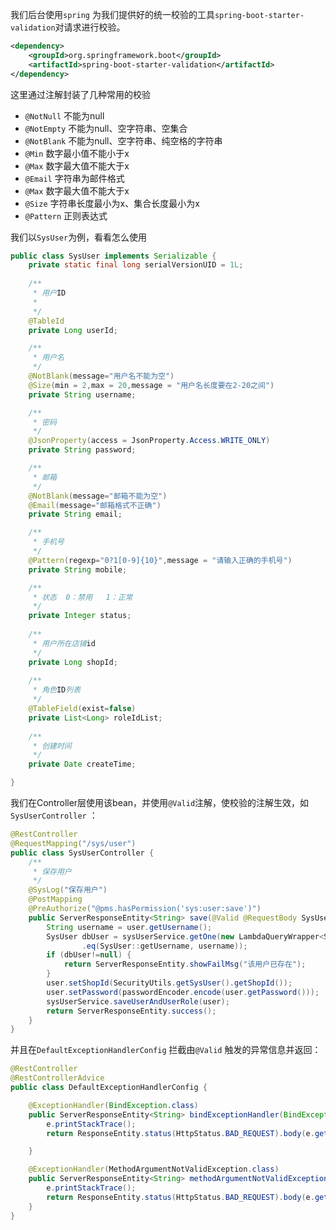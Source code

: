 我们后台使用`spring` 为我们提供好的统一校验的工具`spring-boot-starter-validation`对请求进行校验。

```xml
<dependency>
    <groupId>org.springframework.boot</groupId>
    <artifactId>spring-boot-starter-validation</artifactId>
</dependency>
```

这里通过注解封装了几种常用的校验

- `@NotNull` 不能为null
- `@NotEmpty` 不能为null、空字符串、空集合
- `@NotBlank` 不能为null、空字符串、纯空格的字符串
- `@Min` 数字最小值不能小于x
- `@Max` 数字最大值不能大于x
- `@Email` 字符串为邮件格式
- `@Max` 数字最大值不能大于x
- `@Size` 字符串长度最小为x、集合长度最小为x
- `@Pattern` 正则表达式



我们以`SysUser`为例，看看怎么使用

```java
public class SysUser implements Serializable {
	private static final long serialVersionUID = 1L;
	
	/**
	 * 用户ID
	 *
	 */
	@TableId
	private Long userId;

	/**
	 * 用户名
	 */
	@NotBlank(message="用户名不能为空")
	@Size(min = 2,max = 20,message = "用户名长度要在2-20之间")
	private String username;

	/**
	 * 密码
	 */
	@JsonProperty(access = JsonProperty.Access.WRITE_ONLY)
	private String password;

	/**
	 * 邮箱
	 */
	@NotBlank(message="邮箱不能为空")
	@Email(message="邮箱格式不正确")
	private String email;

	/**
	 * 手机号
	 */
	@Pattern(regexp="0?1[0-9]{10}",message = "请输入正确的手机号")
	private String mobile;

	/**
	 * 状态  0：禁用   1：正常
	 */
	private Integer status;
	
	/**
	 * 用户所在店铺id
	 */
	private Long shopId;
	
	/**
	 * 角色ID列表
	 */
	@TableField(exist=false)
	private List<Long> roleIdList;
	
	/**
	 * 创建时间
	 */
	private Date createTime;

}
```



我们在Controller层使用该bean，并使用`@Valid`注解，使校验的注解生效，如`SysUserController` ：

```java
@RestController
@RequestMapping("/sys/user")
public class SysUserController {
	/**
	 * 保存用户
	 */
	@SysLog("保存用户")
	@PostMapping
	@PreAuthorize("@pms.hasPermission('sys:user:save')")
	public ServerResponseEntity<String> save(@Valid @RequestBody SysUser user){
		String username = user.getUsername();
		SysUser dbUser = sysUserService.getOne(new LambdaQueryWrapper<SysUser>()
				.eq(SysUser::getUsername, username));
		if (dbUser!=null) {
			return ServerResponseEntity.showFailMsg("该用户已存在");
		}
		user.setShopId(SecurityUtils.getSysUser().getShopId());
		user.setPassword(passwordEncoder.encode(user.getPassword()));
		sysUserService.saveUserAndUserRole(user);
		return ServerResponseEntity.success();
	}
}
```



并且在`DefaultExceptionHandlerConfig` 拦截由`@Valid` 触发的异常信息并返回：

```java
@RestController
@RestControllerAdvice
public class DefaultExceptionHandlerConfig {

    @ExceptionHandler(BindException.class)
    public ServerResponseEntity<String> bindExceptionHandler(BindException e){
        e.printStackTrace();
        return ResponseEntity.status(HttpStatus.BAD_REQUEST).body(e.getBindingResult().getFieldErrors().get(0).getDefaultMessage());

    }

    @ExceptionHandler(MethodArgumentNotValidException.class)
    public ServerResponseEntity<String> methodArgumentNotValidExceptionHandler(MethodArgumentNotValidException e){
        e.printStackTrace();
        return ResponseEntity.status(HttpStatus.BAD_REQUEST).body(e.getBindingResult().getFieldErrors().get(0).getDefaultMessage());
    }
}
```

